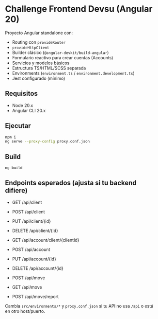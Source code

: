 # Challenge Frontend Devsu (Angular 20)

Proyecto Angular standalone con:
- Routing con `provideRouter`
- `provideHttpClient`
- Builder clásico (`@angular-devkit/build-angular`)
- Formulario reactivo para crear cuentas (Accounts)
- Servicios y modelos básicos
- Estructura TS/HTML/SCSS separada
- Environments (`environment.ts` / `environment.development.ts`)
- Jest configurado (mínimo)

## Requisitos
- Node 20.x
- Angular CLI 20.x

## Ejecutar
```bash
npm i
ng serve --proxy-config proxy.conf.json
```

## Build
```bash
ng build
```


## Endpoints esperados (ajusta si tu backend difiere)
- GET  /api/client
- POST /api/client
- PUT  /api/client/{id}
- DELETE /api/client/{id}

- GET  /api/account/client/{clientId}
- POST /api/account
- PUT  /api/account/{id}
- DELETE /api/account/{id}

- POST  /api/move
- GET   /api/move
- POST  /api/move/report

Cambia `src/environments/*` y `proxy.conf.json` si tu API no usa `/api` o está en otro host/puerto.
